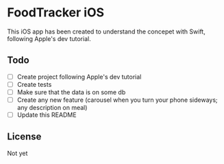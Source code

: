 # FoodTracker iOS
This iOS app has been created to understand the concepet with Swift, following Apple's dev tutorial.

## Todo
- [ ] Create project following Apple's dev tutorial
- [ ] Create tests
- [ ] Make sure that the data is on some db
- [ ] Create any new feature (carousel when you turn your phone sideways; any description on meal)
- [ ] Update this README

## License
Not yet
